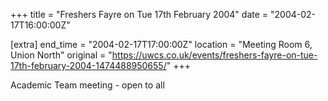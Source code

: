 +++
title = "Freshers Fayre on Tue 17th February 2004"
date = "2004-02-17T16:00:00Z"

[extra]
end_time = "2004-02-17T17:00:00Z"
location = "Meeting Room 6, Union North"
original = "https://uwcs.co.uk/events/freshers-fayre-on-tue-17th-february-2004-1474488950655/"
+++

Academic Team meeting - open to all

